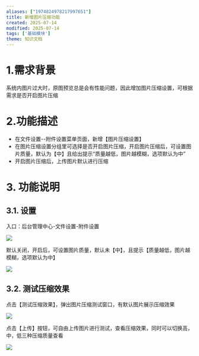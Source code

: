 ```yaml
---
aliases: ["1974824978217997651"]
title: 新增图片压缩功能
created: 2025-07-14
modified: 2025-07-14
tags: ['基础模块']
theme: 知识文档
---
```


# 1.需求背景

系统内图片过大时，原图预览总是会有性能问题，因此增加图片压缩设置，可根据需求是否开启图片压缩

# 2.功能描述

- 在文件设置--附件设置菜单页面，新增【图片压缩设置】
- 在图片压缩设置分组里可选择是否开启图片压缩，开启图片压缩后，可设置图片质量，默认为【中】且给出提示“质量越低，图片越模糊，选项默认为中”
- 开启图片压缩后，上传图片默认进行压缩

# 3. 功能说明

## 3.1. **设置**

入口：后台管理中心-文件设置-附件设置

![](991a7b39f99d1ec556a0eea951adb555.jpg)

默认关闭，开启后，可设置图片质量，默认未【中】，且提示【质量越低，图片越模糊，选项默认为中】

![](495c4f22319202fbc88072ac8c5665e3.jpg)

## 3.2. **测试压缩效果**

点击【测试压缩效果】，弹出图片压缩测试窗口，有默认图片展示压缩效果

![](4e64cd3666cb5831acb6690acc025d11.jpg)

点击【上传】按钮，可自由上传图片进行测试，查看压缩效果，同时可以切换高，中，低三种压缩质量查看

![](bf4354cacf308a5030ae8a4d54821fe3.jpg)